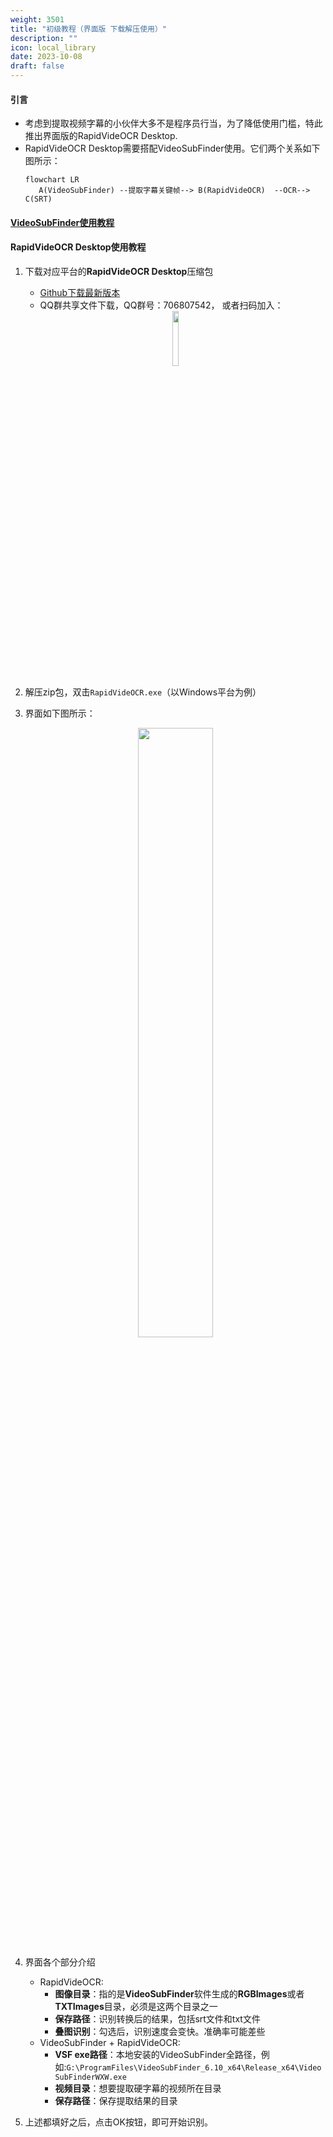 ```yaml
---
weight: 3501
title: "初级教程（界面版 下载解压使用）"
description: ""
icon: local_library
date: 2023-10-08
draft: false
---
```


#### 引言
- 考虑到提取视频字幕的小伙伴大多不是程序员行当，为了降低使用门槛，特此推出界面版的RapidVideOCR Desktop.
- RapidVideOCR Desktop需要搭配VideoSubFinder使用。它们两个关系如下图所示：
    ```mermaid
    flowchart LR
       A(VideoSubFinder) --提取字幕关键帧--> B(RapidVideOCR)  --OCR--> C(SRT)
   ```

#### [VideoSubFinder使用教程](https://blog.csdn.net/shiwanghualuo/article/details/129174857)

#### RapidVideOCR Desktop使用教程
1. 下载对应平台的**RapidVideOCR Desktop**压缩包
   - [Github下载最新版本](https://github.com/SWHL/RapidVideOCRDesktop/releases)
   - QQ群共享文件下载，QQ群号：706807542， 或者扫码加入：
    <div align="center">
        <img src="https://github.com/SWHL/RapidVideOCR/releases/download/v2.0.1/QQGroup.png" width="15%" height="15%" align="center">
    </div>
2. 解压zip包，双击`RapidVideOCR.exe`（以Windows平台为例）
3. 界面如下图所示：
    <div align="center">
        <img src="https://github.com/SWHL/RapidVideOCR/releases/download/v2.0.1/DesktopUI.png" width=50%>
    </div>

4. 界面各个部分介绍
    - RapidVideOCR:
        - **图像目录**：指的是**VideoSubFinder**软件生成的**RGBImages**或者**TXTImages**目录，必须是这两个目录之一
        - **保存路径**：识别转换后的结果，包括srt文件和txt文件
        - **叠图识别**：勾选后，识别速度会变快。准确率可能差些
    - VideoSubFinder + RapidVideOCR:
        - **VSF exe路径**：本地安装的VideoSubFinder全路径，例如:`G:\ProgramFiles\VideoSubFinder_6.10_x64\Release_x64\VideoSubFinderWXW.exe`
        - **视频目录**：想要提取硬字幕的视频所在目录
        - **保存路径**：保存提取结果的目录
6. 上述都填好之后，点击OK按钮，即可开始识别。
